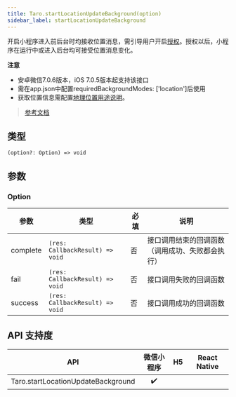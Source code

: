 ```yaml
---
title: Taro.startLocationUpdateBackground(option)
sidebar_label: startLocationUpdateBackground
---
```


开启小程序进入前后台时均接收位置消息，需引导用户开启[授权]((open-ability/authorize#后台定位))。授权以后，小程序在运行中或进入后台均可接受位置消息变化。

**注意**
- 安卓微信7.0.6版本，iOS 7.0.5版本起支持该接口
- 需在app.json中配置requiredBackgroundModes: ['location']后使用
- 获取位置信息需配置[地理位置用途说明](https://developers.weixin.qq.com/miniprogram/dev/reference/configuration/app.html#permission)。

> [参考文档](https://developers.weixin.qq.com/miniprogram/dev/api/location/wx.startLocationUpdateBackground.html)

## 类型

```tsx
(option?: Option) => void
```

## 参数

### Option

<table>
  <thead>
    <tr>
      <th>参数</th>
      <th>类型</th>
      <th style={{ textAlign: "center"}}>必填</th>
      <th>说明</th>
    </tr>
  </thead>
  <tbody>
    <tr>
      <td>complete</td>
      <td><code>(res: CallbackResult) =&gt; void</code></td>
      <td style={{ textAlign: "center"}}>否</td>
      <td>接口调用结束的回调函数（调用成功、失败都会执行）</td>
    </tr>
    <tr>
      <td>fail</td>
      <td><code>(res: CallbackResult) =&gt; void</code></td>
      <td style={{ textAlign: "center"}}>否</td>
      <td>接口调用失败的回调函数</td>
    </tr>
    <tr>
      <td>success</td>
      <td><code>(res: CallbackResult) =&gt; void</code></td>
      <td style={{ textAlign: "center"}}>否</td>
      <td>接口调用成功的回调函数</td>
    </tr>
  </tbody>
</table>

## API 支持度

| API | 微信小程序 | H5 | React Native |
| :---: | :---: | :---: | :---: |
| Taro.startLocationUpdateBackground | ✔️ |  |  |
